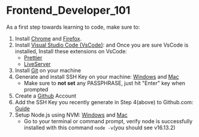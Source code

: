 # Frontend_Developer_101

As a first step towards learning to code, make sure to:

1. Install [Chrome](https://www.google.com/chrome/) and [Firefox](https://www.mozilla.org/en-US/firefox/new/).
2. Install [Visual Studio Code (VsCode)](https://code.visualstudio.com/):  and Once you are sure VsCode is installed, Install these extensions on VsCode:
   - [Prettier](https://marketplace.visualstudio.com/items?itemName=esbenp.prettier-vscode)
   - [LiveServer](https://marketplace.visualstudio.com/items?itemName=ritwickdey.LiveServer)
3. Install [Git](https://git-scm.com/downloads) on your machine
4. Generate and install SSH Key on your machine: [Windows](https://phoenixnap.com/kb/generate-ssh-key-windows-10) and [Mac](https://medium.com/macoclock/set-up-ssh-on-macos-89e8354d8b63)
   - Make sure to **not set** any PASSPHRASE, just hit "Enter" key when prompted
5. Create a [Github](https://github.com/) Account
6. Add the SSH Key you recently generate in Step 4(above) to Github.com: [Guide](https://docs.github.com/en/authentication/connecting-to-github-with-ssh/adding-a-new-ssh-key-to-your-github-account)
7. Setup Node.js using NVM: [Windows](https://docs.microsoft.com/en-us/windows/dev-environment/javascript/nodejs-on-windows) and [Mac](https://tecadmin.net/install-nvm-macos-with-homebrew/)
   - Go to your terminal or command prompt, verify node is successfully installed with this command `node -v`(you should see v16.13.2)
